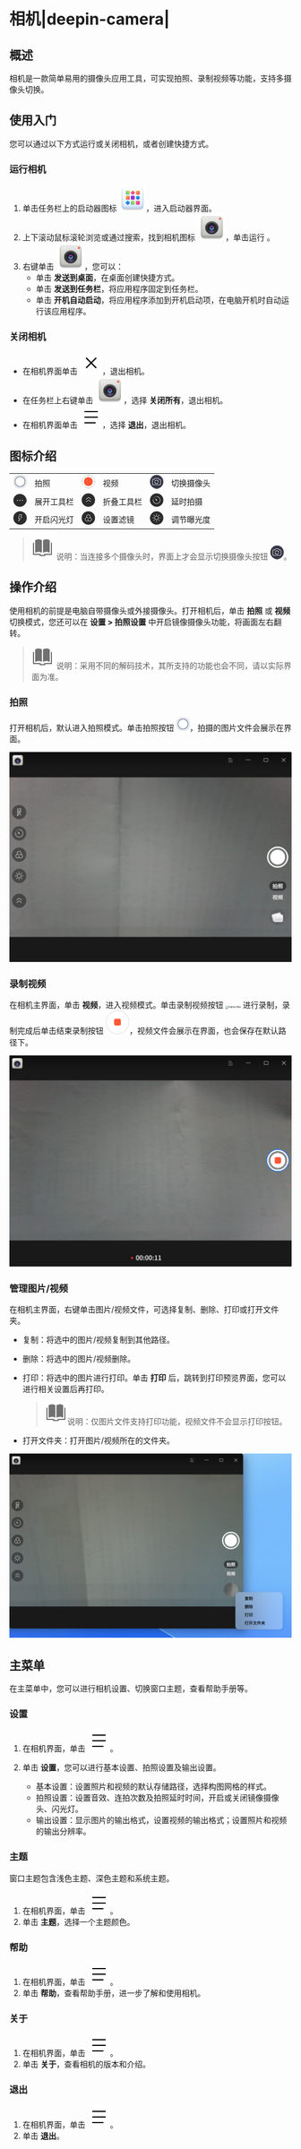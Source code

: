 # 相机|deepin-camera|

## 概述

相机是一款简单易用的摄像头应用工具，可实现拍照、录制视频等功能，支持多摄像头切换。

## 使用入门

您可以通过以下方式运行或关闭相机，或者创建快捷方式。

### 运行相机

1. 单击任务栏上的启动器图标 ![deepin_launcher](../common/deepin_launcher.svg)，进入启动器界面。
2. 上下滚动鼠标滚轮浏览或通过搜索，找到相机图标 ![camera](../common/camera.svg)，单击运行 。
3. 右键单击 ![camera](../common/camera.svg)，您可以：
   - 单击 **发送到桌面**，在桌面创建快捷方式。
   - 单击 **发送到任务栏**，将应用程序固定到任务栏。
   - 单击 **开机自动启动**，将应用程序添加到开机启动项，在电脑开机时自动运行该应用程序。

### 关闭相机

- 在相机界面单击 ![close](../common/close.svg)，退出相机。
- 在任务栏上右键单击 ![camera](../common/camera.svg)，选择 **关闭所有**，退出相机。
- 在相机界面单击 ![icon_menu](../common/icon_menu.svg)，选择 **退出**，退出相机。


## 图标介绍

<table class="block1">
    <tbody>
        <tr>
            <td><img src="../common/photograph.png" alt="拍照" class="inline" /></td>
            <td>拍照</td>
            <td><img src="../common/record.png" alt="视频" class="inline" /></td>
            <td>视频</td>
            <td><img src="../common/switch.png" alt="切换摄像头" class="inline" /></td>
            <td>切换摄像头</td>
        </tr>
        <tr>
            <td><img src="../common/more.png" alt="展开" class="inline" /></td>
            <td>展开工具栏</td>
            <td><img src="../common/fold.png" alt="折叠" class="inline" /></td>
            <td>折叠工具栏</td>
            <td><img src="../common/delay.png" alt="延时" class="inline" /></td>
            <td>延时拍摄</td>
       </tr>   
       <tr>
            <td><img src="../common/flashlight.png" alt="闪光灯" class="inline" /></td>
            <td>开启闪光灯</td>
            <td><img src="../common/filter.png" alt="滤镜" class="inline" /></td>
            <td>设置滤镜</td>
            <td><img src="../common/exposure.png" alt="曝光" class="inline" /></td>
            <td>调节曝光度</td>
        </tr>
    </tbody>
</table>


> ![notes](../common/notes.svg) 说明：当连接多个摄像头时，界面上才会显示切换摄像头按钮 ![icon](../common/switch.png)。



## 操作介绍

使用相机的前提是电脑自带摄像头或外接摄像头。打开相机后，单击 **拍照** 或 **视频** 切换模式，您还可以在 **设置 > 拍照设置** 中开启镜像摄像头功能，将画面左右翻转。

> ![notes](../common/notes.svg) 说明：采用不同的解码技术，其所支持的功能也会不同，请以实际界面为准。

### 拍照

打开相机后，默认进入拍照模式。单击拍照按钮 ![photograph](../common/photograph.png)，拍摄的图片文件会展示在界面。

<img src="fig/image.png" alt="image" style="zoom: 80%;" />


### 录制视频 

在相机主界面，单击 **视频**，进入视频模式。单击录制视频按钮 <img src="../common/record.svg" alt="transcribe" style="zoom:33%;" /> 进行录制，录制完成后单击结束录制按钮 <img src="../common/stop.svg" alt="stop" style="zoom: 33%;" />，视频文件会展示在界面，也会保存在默认路径下。

<img src="fig/video.png" alt="video" style="zoom:80%;" />

### 管理图片/视频

在相机主界面，右键单击图片/视频文件，可选择复制、删除、打印或打开文件夹。

- 复制：将选中的图片/视频复制到其他路径。
- 删除：将选中的图片/视频删除。
- 打印：将选中的图片进行打印。单击 **打印** 后，跳转到打印预览界面，您可以进行相关设置后再打印。

   > ![notes](../common/notes.svg)说明：仅图片文件支持打印功能，视频文件不会显示打印按钮。

- 打开文件夹：打开图片/视频所在的文件夹。

<img src="fig/right_menu.png" alt="right_menu" style="zoom:80%;" />

## 主菜单

在主菜单中，您可以进行相机设置、切换窗口主题，查看帮助手册等。

### 设置

1. 在相机界面，单击 ![icon_menu](../common/icon_menu.svg)。
2. 单击 **设置**，您可以进行基本设置、拍照设置及输出设置。

   - 基本设置：设置照片和视频的默认存储路径，选择构图网格的样式。
   - 拍照设置：设置音效、连拍次数及拍照延时时间，开启或关闭镜像摄像头、闪光灯。
   - 输出设置：显示图片的输出格式，设置视频的输出格式；设置照片和视频的输出分辨率。


### 主题

窗口主题包含浅色主题、深色主题和系统主题。

1. 在相机界面，单击 ![icon_menu](../common/icon_menu.svg)。
2. 单击 **主题**，选择一个主题颜色。


### 帮助

1. 在相机界面，单击 ![icon_menu](../common/icon_menu.svg)。
2. 单击 **帮助**，查看帮助手册，进一步了解和使用相机。


### 关于

1. 在相机界面，单击 ![icon_menu](../common/icon_menu.svg)。
2. 单击 **关于**，查看相机的版本和介绍。

### 退出

1. 在相机界面，单击 ![icon_menu](../common/icon_menu.svg)。
2. 单击 **退出**。

